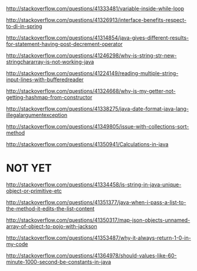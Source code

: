 http://stackoverflow.com/questions/41333481/variable-inside-while-loop

http://stackoverflow.com/questions/41326913/interface-benefits-respect-to-di-in-spring

http://stackoverflow.com/questions/41314854/java-gives-different-results-for-statement-having-post-decrement-operator

http://stackoverflow.com/questions/41246298/why-is-string-str-new-stringchararray-is-not-working-java

http://stackoverflow.com/questions/41224149/reading-multiple-string-input-lines-with-bufferedreader

http://stackoverflow.com/questions/41324668/why-is-my-getter-not-getting-hashmap-from-constructor

http://stackoverflow.com/questions/41338275/java-date-format-java-lang-illegalargumentexception

http://stackoverflow.com/questions/41349805/issue-with-collections-sort-method

http://stackoverflow.com/questions/41350941/Calculations-in-java

NOT YET
=====


http://stackoverflow.com/questions/41334458/is-string-in-java-unique-object-or-primitive-etc

http://stackoverflow.com/questions/41351377/java-when-i-pass-a-list-to-the-method-it-edits-the-list-content

http://stackoverflow.com/questions/41350317/map-json-objects-unnamed-array-of-object-to-pojo-with-jackson

http://stackoverflow.com/questions/41353487/why-it-always-return-1-0-in-my-code

http://stackoverflow.com/questions/41364978/should-values-like-60-minute-1000-second-be-constants-in-java